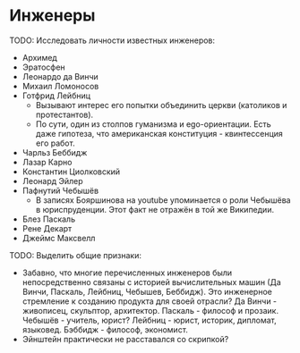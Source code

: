 # Инженеры

TODO: Исследовать личности известных инженеров:

-   Архимед
-   Эратосфен
-   Леонардо да Винчи
-   Михаил Ломоносов
-   Готфрид Лейбниц
    -   Вызывают интерес его попытки объединить церкви (католиков и протестантов).
    -   По сути, один из столпов гуманизма и ego-ориентации. Есть даже гипотеза,
        что американская конституция - квинтессенция его работ.
-   Чарльз Беббидж
-   Лазар Карно
-   Константин Циолковский
-   Леонард Эйлер
-   Пафнутий Чебышёв
    -   В записях Бояршинова на youtube упоминается о роли Чебышёва в юриспруденции.
        Этот факт не отражён в той же Википедии.
-   Блез Паскаль
-   Рене Декарт
-   Джеймс Максвелл

TODO: Выделить общие признаки:

-   Забавно, что многие перечисленных инженеров были непосредственно связаны с
    историей вычислительных машин (Да Винчи, Паскаль, Лейбниц, Чебышев, Беббидж).
    Это инженерное стремление к созданию продукта для своей отрасли?
    Да Винчи - живописец, скульптор, архитектор. Паскаль - философ и прозаик.
    Чебышёв - учитель, юрист? Лейбниц - юрист, историк, дипломат, языковед.
    Бэббидж - философ, экономист.
-   Эйнштейн практически не расставался со скрипкой?
